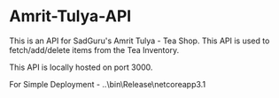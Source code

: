 # Amrit-Tulya-API
This is an API for SadGuru's Amrit Tulya - Tea Shop. This API is used to fetch/add/delete items from the Tea Inventory. 

This API is locally hosted on port 3000.

For Simple Deployment - ..\bin\Release\netcoreapp3.1